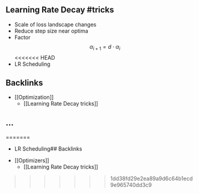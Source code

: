 ## Learning Rate Decay #tricks
- Scale of loss landscape changes 
- Reduce step size near optima
- Factor $$\alpha_{i+1} = d\cdot \alpha_i$$
<<<<<<< HEAD
- LR Scheduling



## Backlinks
* [[Optimization]]
	* [[Learning Rate Decay tricks]]

## ...
=======
- LR Scheduling## Backlinks
* [[Optimizers]]
	* [[Learning Rate Decay tricks]]

>>>>>>> 1dd38fd29e2ea89a9d6c64b1ecd9e965740dd3c9
